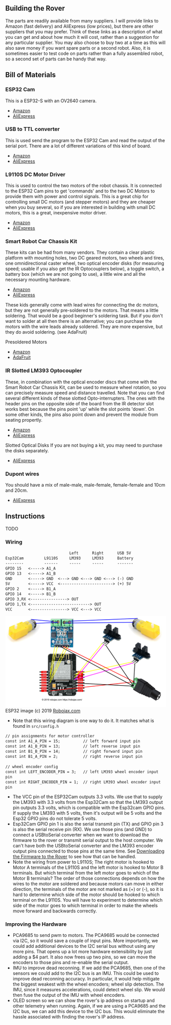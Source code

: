 ## Building the Rover
The parts are readily available from many suppliers.  I will provide links to Amazon (fast delivery) and AliExpress (low prices), but there are other suppliers that you may prefer.  Think of these links as a description of what you can get and about how much it will cost, rather than a suggestion for any particular supplier.  You may also choose to buy two at a time as this will also save money if you want spare parts or a second robot.  Also, it is sometimes easier to test code on parts rather than a fully assembled robot, so a second set of parts can be handy that way.

## Bill of Materials

### ESP32 Cam
This is a ESP32-S with an OV2640 camera.
- [Amazon](https://www.amazon.com/SongHe-ESP32-CAM-Development-Bluetooth-Arduino/dp/B07RB2J4XL/ref=sr_1_7)
- [AliExpress]()

### USB to TTL converter
This is used send the program to the ESP32 Cam and read the output of the serial port.  There are a lot of different variations of this kind of board.
- [Amazon](https://www.amazon.com/HiLetgo-CP2102-Converter-Adapter-Downloader/dp/B00LODGRV8/ref=sr_1_4)
- [AliExpress]()

### L9110S DC Motor Driver
This is used to control the two motors of the robot chassis.  It is connected to the ESP32 Cam pins to get 'commands' and to the two DC Motors to provide them with power and control signals.  This is a great chip for controlling small DC motors (and stepper motors) and they are cheaper when you buy several, so if you are interested in building with small DC motors, this is a great, inexpensive motor driver.
- [Amazon](https://www.amazon.com/Comimark-H-Bridge-Stepper-Controller-Arduino/dp/B07WZFGS81/ref=sr_1_14)
- [AliExpress]()

### Smart Robot Car Chassis Kit
These kits can be had from many vendors.  They contain a clear plastic platform with mounting holes, two DC geared motors, two wheels and tires, one omnidirectional caster wheel, two optical encoder disks (for measuring speed; usable if you also get the IR Optocouplers below), a toggle switch, a battery box (which we are not going to use), a little wire and all the necessary mounting hardware.
- [Amazon](https://www.amazon.com/MTMTOOL-Smart-Chassis-Encoder-Battery/dp/B081GYVB6C/ref=sr_1_4)
- [AliExpress]()

These kids generally come with lead wires for connecting the dc motors, but they are not generally pre-soldered to the motors.  That means a little soldering.  That would be a good beginner's soldering task.  But if you don't want to solder at all then there is an alternative; you can purchase the motors with the wire leads already soldered.  They are more expensive, but they do avoid soldering. (see AdaFruit)

Presoldered Motors
- [Amazon](https://www.amazon.com/Gearbox-Motor-Wheel-Arduino-Smart/dp/B07P6QCJPX/ref=sr_1_12)
- [AdaFruit](https://www.adafruit.com/product/3777)

### IR Slotted LM393 Optocoupler
These, in combination with the optical encoder discs that come with the Smart Robot Car Chassis Kit, can be used to measure wheel rotation, so you can precisely measure speed and distance travelled.  Note that you can find several different kinds of these slotted Opto-interrupters.  The ones with the header pins on the opposite side of the board from the IR detector slot works best because the pins point 'up' while the slot points 'down'.  On some other kinds, the pins also point down and prevent the module from seating propertly.
- [Amazon](https://www.amazon.com/gp/product/B081W4KMHC/ref=ppx_yo_dt_b_asin_title_o06_s00)
- [AliExpress](https://www.aliexpress.com/item/32773600460.html)

Slotted Optical Disks
If you are not buying a kit, you may need to purchase the disks separately.
- [AliExpress](https://www.aliexpress.com/item/32966921400.html)

### Dupont wires
You should have a mix of male-male, male-female, female-female and 10cm and 20cm.
- [AliExpress](https://www.aliexpress.com/item/1005001705264902.html)

## Instructions
TODO

### Wiring

```
                            Left      Right      USB 5V
Esp32Cam         L9110S     LM393     LM393      Battery
--------         ------     -----     -----      -------
GPIO 15   <-----> A1_A
GPIO 13   <-----> A1_B
GND       <-----> GND  <---> GND <---> GND <---> (-) GND
5V        <-----> VCC  <-----------------------> (+) 5V
GPIO 2    <-----> B1_A
GPIO 14   <-----> B1_B
GPIO 3,RX <----------------> OUT
GPIO 1,TX <--------------------------> OUT
VCC       <----------------> VCC <---> VCC
```

![EzRover Wiring](./images/ezrover_wiring.svg)
ESP32 image (c) 2019 [Robojax.com](https://www.robojax.com)

- Note that this wiring diagram is one way to do it.  It matches what is found in `src/config.h`
```
// pin assignments for motor controller
const int A1_A_PIN = 15;          // left forward input pin
const int A1_B_PIN = 13;          // left reverse input pin
const int B1_B_PIN = 14;          // right forward input pin
const int B1_A_PIN = 2;           // right reverse input pin

// wheel encoder config
const int LEFT_ENCODER_PIN = 3;   // left LM393 wheel encoder input pin
const int RIGHT_ENCODER_PIN = 1;  // right LM393 wheel encoder input pin
```
- The VCC pin of the ESP32Cam outputs 3.3 volts.  We use that to supply the LM393 with 3.3 volts from the Esp32Cam so that the LM393 output pin outputs 3.3 volts, which is compatible with the Esp32cam GPIO pins.  If supply the LM393 with 5 volts, then it's output will be 5 volts and the Esp32 GPIO pins do not tolerate 5 volts.
- Esp32Cam GPIO pin 1 is also the serial transmit pin (TX) and GPIO pin 3 is also the serial receive pin (RX).  We use those pins (and GND) to connect a USBtoSerial converter when we want to download the firmware to the rover or transmit serial output to the host computer.  We can't have both the USBtoSerial converter and the LM393 encoder output pins connected to those pins at the same time.  See [Downloading the Firmware to the Rover](./rover_firmware#downloading_the_firmware_to_the_rover) to see how that can be handled.
- Note the wiring from power to L9110S; The right motor is hooked to Motor A terminals of the L9110S and the left motor is hooked to Motor B terminals.  But which terminal from the left motor goes to which of the Motor B terminals?  The order of those connections depends on how the wires to the motor are soldered and because motors can move in either direction, the terminals of the motor are not marked as (+) or (-), so it is hard to determine which side of the motor should be hooked to which terminal on the L9110S.  You will have to experiment to determine which side of the motor goes to which terminal in order to make the wheels move forward and backwards correctly.  

### Improving the Hardware
- PCA9685 to send pwm to motors.  The PCA9685 would be connected via I2C, so it would save a couple of input pins.  More importantly, we could add additional devices to the I2C serial bus without using any more pins.  That opens up a lot more hardware extensibility by just adding a $4 part.  It also now frees up two pins, so we can move the encoders to those pins and re-enable the serial output.
- IMU to improve dead reconning.  If we add the PCA9685, then one of the sensors we could add to the I2C bus is an IMU.  This could be used to improve dead reconning accuracy.  In particular, it would help mitigate the biggest weakest with the wheel encoders; wheel slip detection.  The IMU, since it measures accelerations, could detect wheel slip.  We would then fuse the output of the IMU with wheel encoders.
- OLED screen so we can show the rover's ip address on startup and other telemetry when running.  Again, if we are using a PCA9685 and the I2C bus, we can add this device to the I2C bus.  This would eliminate the hassle associated with finding the rover's IP address.